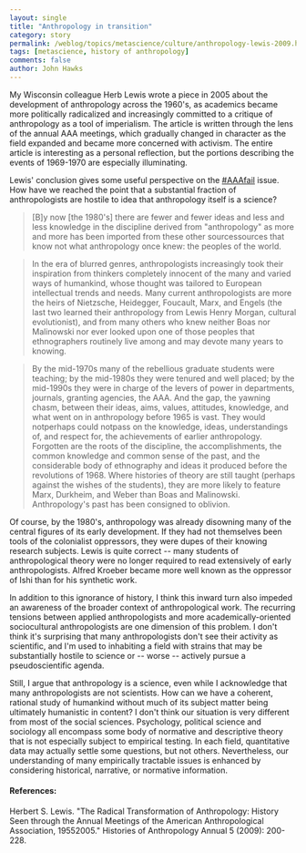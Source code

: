 ```yaml
---
layout: single 
title: "Anthropology in transition" 
category: story
permalink: /weblog/topics/metascience/culture/anthropology-lewis-2009.html
tags: [metascience, history of anthropology] 
comments: false 
author: John Hawks 
---
```


My Wisconsin colleague Herb Lewis wrote a piece in 2005 about the development of anthropology across the 1960's, as academics became more politically radicalized and increasingly committed to a critique of anthropology as a tool of imperialism. The article is written through the lens of the annual AAA meetings, which gradually changed in character as the field expanded and became more concerned with activism. The entire article is interesting as a personal reflection, but the portions describing the events of 1969-1970 are especially illuminating. 

Lewis' conclusion gives some useful perspective on the <a href="http://blogs.plos.org/neuroanthropology/2010/12/10/anthropology-science-and-the-aaa-long-range-plan-what-really-happened/">#AAAfail</a> issue. How have we reached the point that a substantial fraction of anthropologists are hostile to idea that anthropology itself is a science? 


<blockquote>[B]y now [the 1980's] there are fewer and fewer ideas and less and less knowledge in the discipline derived from "anthropology" as more and more has been imported from these other sourcessources that know not what anthropology once knew: the peoples of the world.</blockquote>

<blockquote>In the era of blurred genres, anthropologists increasingly took their inspiration from thinkers completely innocent of the many and varied ways of humankind, whose thought was tailored to European intellectual trends and needs. Many current anthropologists are more the heirs of Nietzsche, Heidegger, Foucault, Marx, and Engels (the last two learned their anthropology from Lewis Henry Morgan, cultural evolutionist), and from many others who knew neither Boas nor Malinowski nor ever looked upon one of those peoples that ethnographers routinely live among and may devote many years to knowing.</blockquote>

<blockquote>By the mid-1970s many of the rebellious graduate students were teaching; by the mid-1980s they were tenured and well placed; by the mid-1990s they were in charge of the levers of power in departments, journals, granting agencies, the AAA. And the gap, the yawning chasm, between their ideas, aims, values, attitudes, knowledge, and what went on in anthropology before 1965 is vast. They would notperhaps could notpass on the knowledge, ideas, understandings of, and respect for, the achievements of earlier anthropology. Forgotten are the roots of the discipline, the accomplishments, the common knowledge and common sense of the past, and the considerable body of ethnography and ideas it produced before the revolutions of 1968. Where histories of theory are still taught (perhaps against the wishes of the students), they are more likely to feature Marx, Durkheim, and Weber than Boas and Malinowski. Anthropology's past has been consigned to oblivion.</blockquote>

Of course, by the 1980's, anthropology was already disowning many of the central figures of its early development. If they had not themselves been tools of the colonialist oppressors, they were dupes of their knowing research subjects. Lewis is quite correct -- many students of anthropological theory were no longer required to read extensively of early anthropologists. Alfred Kroeber became more well known as the oppressor of Ishi than for his synthetic work. 

In addition to this ignorance of history, I think this inward turn also impeded an awareness of the broader context of anthropological work. The recurring tensions between applied anthropologists and more academically-oriented sociocultural anthropologists are one dimension of this problem. I don't think it's surprising that many anthropologists don't see their activity as scientific, and I'm used to inhabiting a field with strains that may be substantially hostile to science or -- worse -- actively pursue a pseudoscientific agenda. 

Still, I argue that anthropology is a science, even while I acknowledge that many anthropologists are not scientists. How can we have a coherent, rational study of humankind without much of its subject matter being ultimately humanistic in content? I don't think our situation is very different from most of the social sciences. Psychology, political science and sociology all encompass some body of normative and descriptive theory that is not especially subject to empirical testing. In each field, quantitative data may actually settle some questions, but not others. Nevertheless, our understanding of many empirically tractable issues is enhanced by considering historical, narrative, or normative information. 


<h4>References:</h4>

<p class="cite">Herbert S. Lewis. "The Radical Transformation of Anthropology: History Seen through the Annual Meetings of the American Anthropological Association, 19552005." Histories of Anthropology Annual 5 (2009): 200-228.</p>


